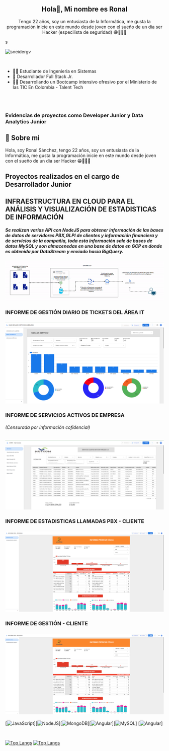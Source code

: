 <h2 align="center"> Hola👋, Mi nombre es Ronal</h2>

<p align="center">Tengo 22 años, soy un entusiasta de la Informática, me gusta la programación inicie en este mundo desde joven con el sueño de un dia ser Hacker (especilista de seguridad) 😁🤗🧑‍💻

s</p>

<p align="left"> <img src="https://komarev.com/ghpvc/?username=SebastianMH14&label=Profile%20views&color=0e75b6&style=flat%22" alt="sneidergv" /> </p>
<br>

- 🧑‍💻 Estudiante de Ingenieria en Sistemas
- 🌱 Desarrollador Full Stack Jr.
- 🧑‍💻 Desarrollando un Bootcamp intensivo ofresivo por el Ministerio de las TIC En Colombia - Talent Tech 


<br>
<br>




###  Evidencias de proyectos como Developer Junior y  Data Analytics Junior



## 🚀 Sobre mi

Hola, soy Ronal Sánchez, tengo 22 años, soy un entusiasta de la Informática, me gusta la programación inicie en este mundo desde joven con el sueño de un dia ser Hacker 😁🤗🧑‍💻



## Proyectos realizados en el cargo de Desarrollador Junior






## INFRAESTRUCTURA EN CLOUD PARA EL ANÁLISIS Y VISUALIZACIÓN DE ESTADISTICAS DE INFORMACIÓN

##### Se realizan varias API con NodeJS  para obtener información de las bases de datos de servidores PBX,GLPI de clientes y información financiera y de servicios de la compañia, toda esta información sale de bases de datos MySQL y son almacenedas en una base de datos en GCP en donde es obtenida por DataStream y enviado hacia BigQuery.



###  ![](https://raw.githubusercontent.com/sronaal/sronaal/main/video-diagrama-ezgif.com-video-to-gif-converter.gif)

###  INFORME DE GESTIÓN DIARIO DE TICKETS DEL ÁREA IT 
###  ![](https://raw.githubusercontent.com/sronaal/sronaal/main/imagen-1.png)

###  INFORME DE SERVICIOS ACTIVOS DE EMPRESA  
###### (Censurada por información cofidencial)
###  ![](https://raw.githubusercontent.com/sronaal/sronaal/main/imagen-2.png)


###  INFORME DE ESTADISTICAS LLAMADAS PBX - CLIENTE 
###  ![](https://raw.githubusercontent.com/sronaal/sronaal/main/imagen-3.png)


###  INFORME DE GESTIÓN  - CLIENTE 
###  ![](https://raw.githubusercontent.com/sronaal/sronaal/main/imagen-3.png)




[<img src='https://img.shields.io/badge/JavaScript-F7DF1E?style=for-the-badge&logo=javascript&logoColor=black' alt='JavaScript' height='30'>][<img src='https://img.shields.io/badge/Node.js-43853D?style=for-the-badge&logo=node.js&logoColor=white' alt='NodeJS' height='30'>][<img src='https://img.shields.io/badge/MongoDB-4EA94B?style=for-the-badge&logo=mongodb&logoColor=white' alt='MongoDB' height='30'>][<img src='https://img.shields.io/badge/Angular-DD0031?style=for-the-badge&logo=angular&logoColor=white' alt='Angular' height='30'>][<img src='https://img.shields.io/badge/MySQL-00000F?style=for-the-badge&logo=mysql&logoColor=white' alt='MySQL' height='30'>]
[<img src='https://img.shields.io/badge/TypeScript-007ACC?style=for-the-badge&logo=typescript&logoColor=white' alt='Angular' height='30'>]

<br>

[![Top Langs](https://github-readme-stats.vercel.app/api/top-langs/?username=sronaal)](https://github.com/anuraghazra/github-readme-stats)
[![Top Langs](https://github-readme-stats.vercel.app/api?username=sronaal)](https://github.com/anuraghazra/github-readme-stats)
